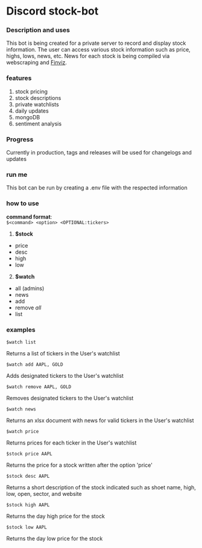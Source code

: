 # Discord stock-bot

### Description and uses
This bot is being created for a private server to record and display stock information. The user can access various stock information such as price, highs, lows, news, etc. News for each stock is being compiled via webscraping and [Finviz](https://finviz.com/).

### features
1. stock pricing
2. stock descriptions
3. private watchlists
4. daily updates
5. mongoDB
6. sentiment analysis

### Progress
Currently in production, tags and releases will be used for changelogs and updates

### run me
This bot can be run by creating a .env file with the respected information

### how to use
**command format**:\
```$<command> <option> <OPTIONAL:tickers>```
1. **$stock**
  - price
  - desc
  - high
  - low
2. **$watch**
  - all (admins)
  - news
  - add
  - remove *all*
  - list
  
### examples
```
$watch list
```
Returns a list of tickers in the User's watchlist
```
$watch add AAPL, GOLD
```
Adds designated tickers to the User's watchlist
```
$watch remove AAPL, GOLD
```
Removes designated tickers to the User's watchlist
```
$watch news
```
Returns an xlsx document with news for valid tickers in the User's watchlist
```
$watch price
```
Returns prices for each ticker in the User's watchlist
```
$stock price AAPL
```
Returns the price for a stock written after the option 'price'
```
$stock desc AAPL
```
Returns a short description of the stock indicated such as shoet name, high, low, open, sector, and website
```
$stock high AAPL
```
Returns the day high price for the stock
```
$stock low AAPL
```
Returns the day low price for the stock
